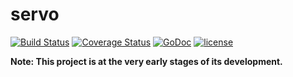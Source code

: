 servo
========

[![Build Status](https://secure.travis-ci.org/fgrosse/servo.png?branch=master)](http://travis-ci.org/fgrosse/servo)
[![Coverage Status](https://coveralls.io/repos/fgrosse/servo/badge.svg?branch=master)](https://coveralls.io/r/fgrosse/servo?branch=master)
[![GoDoc](https://godoc.org/github.com/fgrosse/servo?status.svg)](https://godoc.org/github.com/fgrosse/servo)
[![license](https://img.shields.io/badge/license-MIT-4183c4.svg)](https://github.com/fgrosse/servo/blob/master/LICENSE)

**Note: This project is at the very early stages of its development.**
